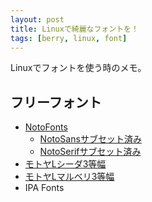 ```yaml
---
layout: post
title: Linuxで綺麗なフォントを！
tags: [berry, linux, font]
---
```


Linuxでフォントを使う時のメモ。

## フリーフォント

- [NotoFonts](https://github.com/googlei18n/noto-cjk)
  - [NotoSansサブセット済み](https://github.com/axcelwork/Noto-Snas-subset/tree/master/fonts)
  - [NotoSerifサブセット済み](https://github.com/hirofumii/Noto-Serif-CJK-JP.min)
- [モトヤLシーダ3等幅](https://ghostscript.com/~tor/stuff/fonts/droid/MTLc3m.ttf)
- [モトヤLマルベリ3等幅](https://ghostscript.com/~tor/stuff/fonts/droid/MTLmr3m.ttf)
- IPA Fonts
